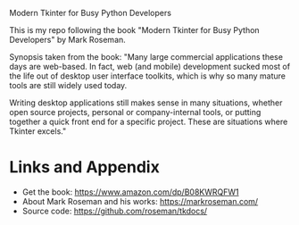 Modern Tkinter for Busy Python Developers

This is my repo following the book "Modern Tkinter for Busy Python Developers" by Mark Roseman.

Synopsis taken from the book:
"Many large commercial applications these days are web-based. In fact, web (and mobile) development sucked most of the life out of desktop user interface toolkits, which is why so many mature tools are still widely used today. 

Writing desktop applications still makes sense in many situations, whether open source projects, personal or company-internal tools, or putting together a quick front end for a specific project. These are situations where Tkinter excels."

Links and Appendix
========================================================

- Get the book: https://www.amazon.com/dp/B08KWRQFW1
- About Mark Roseman and his works: https://markroseman.com/
- Source code: https://github.com/roseman/tkdocs/
